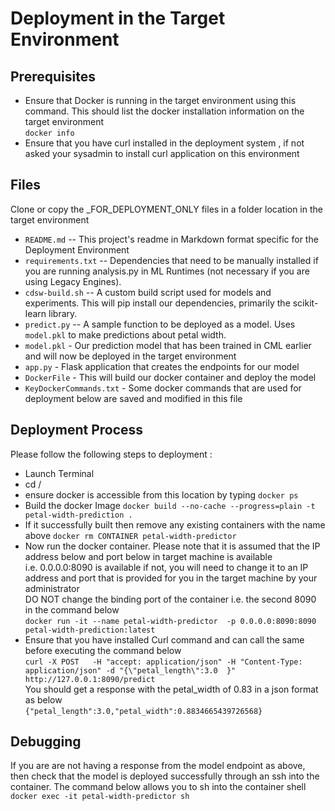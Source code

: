 # Deployment in the Target Environment

## Prerequisites
- Ensure that Docker is running in the target environment using this command. This should list the docker installation information on the target environment <br>
`docker info` 
- Ensure that you have curl installed in the deployment system , if not asked your sysadmin to install curl application on this environment

## Files
Clone or copy the _FOR_DEPLOYMENT_ONLY files in a folder location in the target environment
* `README.md` -- This project's readme in Markdown format specific for the Deployment Environment
* `requirements.txt` -- Dependencies that need to be manually installed if you
  are running analysis.py in ML Runtimes (not necessary if you are using Legacy
  Engines).
* `cdsw-build.sh` -- A custom build script used for models and experiments. This
will pip install our dependencies, primarily the scikit-learn library.
* `predict.py` --  A sample function to be deployed as a model. Uses `model.pkl`
 to make predictions about petal width.
* `model.pkl` - Our prediction model that has been trained in CML earlier and will now be deployed in the target environment
* `app.py` - Flask application that creates the endpoints for our model 
* `DockerFile` - This will build our docker container and deploy the model 
* `KeyDockerCommands.txt` - Some docker commands that are used for deployment below are saved and modified in this file

## Deployment Process
Please follow the following steps to deployment : <br>
- Launch Terminal 
- cd <path>/<your folder where you copied files>
- ensure docker is accessible from this  location by typing 
  `docker ps` 
- Build the docker Image
`docker build --no-cache --progress=plain -t petal-width-prediction .`
- If it successfully built then remove any existing containers with the name above 
`docker rm CONTAINER petal-width-predictor`
- Now run the docker container. Please note that it is assumed that the IP address below and  port below in target machine is available  <br> 
  i.e.  0.0.0.0:8090 is available if not, you will need to change it to an IP address and port that is provided for you in the target machine by your administrator <br>
  DO NOT change the binding port of the container i.e. the second 8090 in the command below <br>
`docker run -it --name petal-width-predictor  -p 0.0.0.0:8090:8090 petal-width-prediction:latest `
-  Ensure that you have installed Curl command and can call the same before executing the command below <br>
`curl -X POST   -H "accept: application/json" -H "Content-Type: application/json" -d "{\"petal_length\":3.0  }" http://127.0.0.1:8090/predict` <br>
You should get a response with the petal_width of 0.83 in a json format as below <br>
`{"petal_length":3.0,"petal_width":0.8834665439726568}`
## Debugging
If you are are not having a response from the model endpoint as above, then check that the model is deployed successfully through an ssh into the container. The command below allows you to sh into the container shell <br>
`docker exec -it petal-width-predictor sh`
